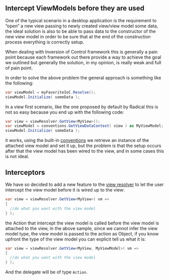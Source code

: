 ## Intercept ViewModels before they are used

One of the typical scenario in a desktop application is the requirement to “open” a new view passing to newly created view/view model some data, the ideal solution is also to be able to pass data to the constructor of the new view model in order to be sure that at the end of the construction process everything is correctly setup.

When dealing with Inversion of Control framework this is generally a pain point because each framework out there provide a way to achieve the goal we outlined but generally the solution, in my opinion, is really weak and full of pain point.

In order to solve the above problem the general approach is something like the following:

```csharp
var viewModel = myFavoriteIoC.Resolve();
viewModel.Initialize( someData );
```

In a view first scenario, like the one proposed by default by Radical this is not so easy because you end up with the following code:

```csharp
var view = viewResolver.GetView<MyView>();
var viewModel = conventions.GetViewDataContext( view ) as MyViewModel;
viewModel.Initialize( someData );
```

it works, using the built-in [conventions](../mvvm/runtime-conventions.md) we retrieve an instance of the attached view model and set it up, but the problem is that the setup occurs after that the view model has been wired to the view, and in some cases this is not ideal.

## Interceptors

We have so decided to add a new feature to the [view resolver](../mvvm/iview-resolver.md) to let the user intercept the view model before it is wired up to the view:

```csharp
var view = viewResolver.GetView<MyView>( vm => 
{
  //do what you want with the view model
} );
```

the Action that intercept the view model is called before the view model is attached to the view, in the above sample, since we cannot infer the view model type, the view model is passed to the action as Object, if you know upfront the type of the view model you can explicit tell us what it is:

```csharp
var view = viewResolver.GetView<MyView, MyViewModel>( vm => 
{
  //do what you want with the view model
} );
```

And the delegate will be of type `Action`.
